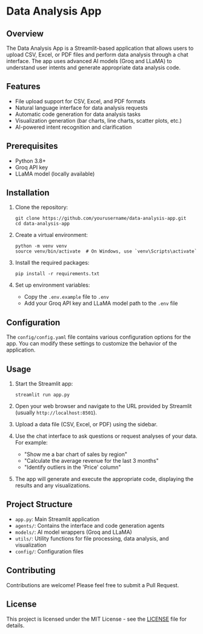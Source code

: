 # Data Analysis App

## Overview

The Data Analysis App is a Streamlit-based application that allows users to upload CSV, Excel, or PDF files and perform data analysis through a chat interface. The app uses advanced AI models (Groq and LLaMA) to understand user intents and generate appropriate data analysis code.

## Features

- File upload support for CSV, Excel, and PDF formats
- Natural language interface for data analysis requests
- Automatic code generation for data analysis tasks
- Visualization generation (bar charts, line charts, scatter plots, etc.)
- AI-powered intent recognition and clarification

## Prerequisites

- Python 3.8+
- Groq API key
- LLaMA model (locally available)

## Installation

1. Clone the repository:
   ```
   git clone https://github.com/yourusername/data-analysis-app.git
   cd data-analysis-app
   ```

2. Create a virtual environment:
   ```
   python -m venv venv
   source venv/bin/activate  # On Windows, use `venv\Scripts\activate`
   ```

3. Install the required packages:
   ```
   pip install -r requirements.txt
   ```

4. Set up environment variables:
   - Copy the `.env.example` file to `.env`
   - Add your Groq API key and LLaMA model path to the `.env` file

## Configuration

The `config/config.yaml` file contains various configuration options for the app. You can modify these settings to customize the behavior of the application.

## Usage

1. Start the Streamlit app:
   ```
   streamlit run app.py
   ```

2. Open your web browser and navigate to the URL provided by Streamlit (usually `http://localhost:8501`).

3. Upload a data file (CSV, Excel, or PDF) using the sidebar.

4. Use the chat interface to ask questions or request analyses of your data. For example:
   - "Show me a bar chart of sales by region"
   - "Calculate the average revenue for the last 3 months"
   - "Identify outliers in the 'Price' column"

5. The app will generate and execute the appropriate code, displaying the results and any visualizations.

## Project Structure

- `app.py`: Main Streamlit application
- `agents/`: Contains the interface and code generation agents
- `models/`: AI model wrappers (Groq and LLaMA)
- `utils/`: Utility functions for file processing, data analysis, and visualization
- `config/`: Configuration files

## Contributing

Contributions are welcome! Please feel free to submit a Pull Request.

## License

This project is licensed under the MIT License - see the [LICENSE](LICENSE) file for details.
